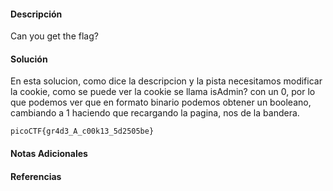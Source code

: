 #### Descripción

Can you get the flag? 

#### Solución 
En esta solucion, como dice la descripcion y la pista necesitamos modificar la cookie, como se puede ver la cookie se llama isAdmin? con un 0, por lo que podemos ver que en formato binario podemos obtener un booleano, cambiando a 1 haciendo que recargando la pagina, nos de la bandera.

`picoCTF{gr4d3_A_c00k13_5d2505be}`

#### Notas Adicionales

#### Referencias
